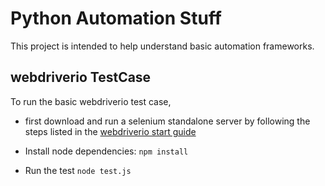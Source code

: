 # Python Automation Stuff

This project is intended to help understand basic automation frameworks.

## webdriverio TestCase
To run the basic webdriverio test case,

- first download and run a selenium standalone server by following the steps listed in the [webdriverio start guide](http://webdriver.io/guide.html)

- Install node dependencies: `npm install`

- Run the test `node test.js`
